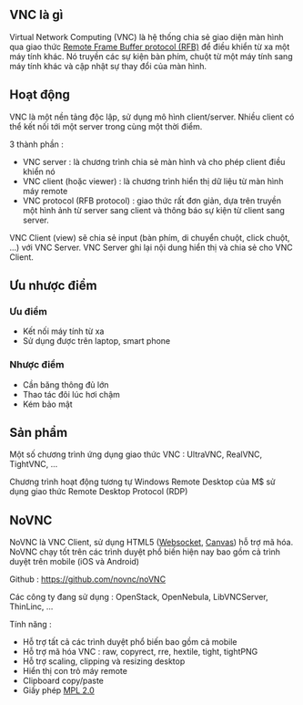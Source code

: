 ## VNC là gì 

Virtual Network Computing (VNC) là hệ thống chia sẻ giao diện màn hình qua giao thức  [Remote Frame Buffer protocol (RFB)](https://en.wikipedia.org/wiki/RFB_protocol) để điều khiển từ xa một máy tính khác. 
Nó truyền các sự kiện bàn phím, chuột từ một máy tính sang máy tính khác và cập nhật sự thay đổi của màn hình. 


## Hoạt động 
VNC là một nền tảng độc lập, sử dụng mô hình client/server. Nhiều client có thể kết nối tới một server trong cùng một thời điểm. 

3 thành phần : 
- VNC server : là chương trình chia sẻ màn hình và cho phép client điều khiển nó 
- VNC client (hoặc viewer) : là chương trình hiển thị dữ liệu từ màn hình máy remote 
- VNC protocol (RFB protocol) : giao thức rất đơn giản, dựa trên truyền một hình ảnh từ server sang client và thông báo sự kiện từ client sang server. 
 
VNC Client (view) sẽ chia sẻ input (bàn phím, di chuyển chuột, click chuột, ...) với VNC Server. VNC Server ghi lại nội dung hiển thị và chia sẻ cho VNC Client. 

## Ưu nhược điểm 

### Ưu điểm 
- Kết nối máy tính từ xa
- Sử dụng được trên laptop, smart phone 

### Nhược điểm 
- Cần băng thông đủ lớn 
- Thao tác đôi lúc hơi chậm 
- Kém bảo mật 

## Sản phẩm 

Một số chương trình ứng dụng giao thức VNC : UltraVNC, RealVNC, TightVNC, ...

Chương trình hoạt động tương tự Windows Remote Desktop của M$ sử dụng giao thức Remote Desktop Protocol (RDP) 

## NoVNC 

NoVNC là VNC Client, sử dụng HTML5 ([Websocket](https://en.wikipedia.org/wiki/WebSocket), [Canvas](https://dev.w3.org/html5/2dcontext-LC/)) hỗ trợ mã hóa. NoVNC chạy tốt trên các trình duyệt phổ biến hiện nay bao gồm cả trình duyệt trên mobile (iOS và Android) 

Github : https://github.com/novnc/noVNC

Các công ty đang sử dụng :  OpenStack, OpenNebula, LibVNCServer, ThinLinc, ...

Tính năng : 
- Hỗ trợ tất cả các trình duyệt phổ biến bao gồm cả mobile 
- Hỗ trợ mã hóa VNC : raw, copyrect, rre, hextile, tight, tightPNG
- Hỗ trợ scaling, clipping và resizing desktop
- Hiển thị con trỏ máy remote 
- Clipboard copy/paste 
- Giấy phép [MPL 2.0](https://www.mozilla.org/en-US/MPL/2.0/)




